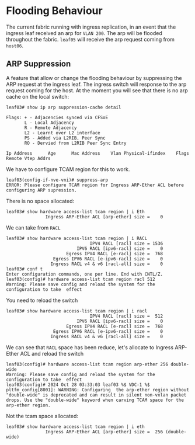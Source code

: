 # Flooding Behaviour

The current fabric running with ingress replication, in an event that the ingress leaf received an arp for `VLAN 200`. The arp will be flooded throughout the fabric. `leaf05` will receive the arp request coming from `host06`.

## ARP Suppression

A feature that allow or change the flooding behaviour by suppressing the ARP request at the ingress leaf. The ingress switch will response to the arp request coming for the host. At the moment you will see that there is no arp cache on the local switch:
```
leaf03# show ip arp suppression-cache detail 

Flags: + - Adjacencies synced via CFSoE
       L - Local Adjacency
       R - Remote Adjacency
       L2 - Learnt over L2 interface
       PS - Added via L2RIB, Peer Sync
       RO - Dervied from L2RIB Peer Sync Entry

Ip Address      Age      Mac Address    Vlan Physical-ifindex    Flags    Remote Vtep Addrs
```

We have to configure TCAM region for this to work.
```
leaf03(config-if-nve-vni)# suppress-arp 
ERROR: Please configure TCAM region for Ingress ARP-Ether ACL before configuring ARP supression.
```
There is no space allocated:
```
leaf03# show hardware access-list tcam region | i Eth
               Ingress ARP-Ether ACL [arp-ether] size =    0 
```

We can take from `RACL`
```
leaf03# show hardware access-list tcam region | i RACL
                                IPV4 RACL [racl] size = 1536 
                           IPV6 RACL [ipv6-racl] size =    0 
                       Egress IPV4 RACL [e-racl] size =  768 
                  Egress IPV6 RACL [e-ipv6-racl] size =    0 
                 Ingress RACL v4 & v6 [racl-all] size =    0 
leaf03# conf t
Enter configuration commands, one per line. End with CNTL/Z.
leaf03(config)# hardware access-list tcam region racl 512
Warning: Please save config and reload the system for the configuration to take  effect
```
You need to reload the switch
```
leaf03# show hardware access-list tcam region | i racl
                                IPV4 RACL [racl] size =  512 
                           IPV6 RACL [ipv6-racl] size =    0 
                       Egress IPV4 RACL [e-racl] size =  768 
                  Egress IPV6 RACL [e-ipv6-racl] size =    0 
                 Ingress RACL v4 & v6 [racl-all] size =    0
```

We can see that `RACL` space has been reduce, let's allocate to Ingress ARP-Ether ACL and reload the switch
```
leaf03(config)# hardware access-list tcam region arp-ether 256 double-wide 
Warning: Please save config and reload the system for the configuration to take  effect
leaf03(config)# 2024 Oct 28 03:33:03 leaf03 %$ VDC-1 %$ pltfm_config[8001]: WARNING: Configuring  the arp-ether region without "double-wide" is deprecated and can result in silent non-vxlan packet drops. Use the "double-wide" keyword when carving TCAM space for the arp-ether region.
```

Not the tcam space allocated:
```
leaf03# show hardware access-list tcam region | i eth
               Ingress ARP-Ether ACL [arp-ether] size =  256 (double-wide)
```
